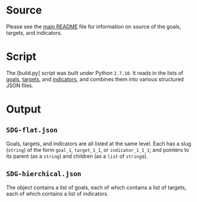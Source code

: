 # Source

Please see the [main README](../README.md) file for information on source of the goals, targets, and indicators.

# Script

The [build.py] script was built under Python `2.7.10`. It reads in the lists of [goals](../SDG-goals.csv), [targets](../SDG-targets.csv), and [indicators](../SDG-indicators_proposed-2016-03-24.csv), and combines them into various structured JSON files.

# Output

## `SDG-flat.json`

Goals, targets, and indicators are all listed at the same level. Each has a slug (`string`) of the form `goal_1`, `target_1_1`, or `indicator_1_1_1`; and pointers to its parent (as a `string`) and children (as a `list` of `string`s).

## `SDG-hierchical.json`

The object contains a list of goals, each of which contains a list of targets, each of which contains a list of indicators.